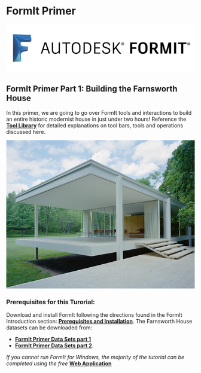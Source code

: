 # FormIt Primer

![](../.gitbook/assets/b5030b43-df24-4259-ad6a-94bcad61bc78.png)

## FormIt Primer Part 1: Building the Farnsworth House

In this primer, we are going to go over FormIt tools and interactions to build an entire historic modernist house in just under two hours! Reference the [**Tool Library**](../tool-library/) for detailed explanations on tool bars, tools and operations discussed here.

![](../.gitbook/assets/49e004f3-d500-4890-9188-e8a87c1e396a-2.png)

### Prerequisites for this Turorial:

Download and install FormIt following the directions found in the FormIt Introduction section: [**Prerequisites and Installation**](../formit-introduction/prerequisites-and-installation.md). The Farnsworth House datasets can be downloaded from:

* [**FormIt Primer Data Sets part 1**](https://s3-us-west-1.amazonaws.com/downloads.autodeskformit.com/Primer/Part1_datasets.zip)
* [**FormIt Primer Data Sets part 2**](https://s3-us-west-1.amazonaws.com/downloads.autodeskformit.com/Primer/Part2_datasets.zip).

_If you cannot run FormIt for Windows, the majority of the tutorial can be completed using the free_ [**Web Application**](https://formit.autodesk.com/app)

